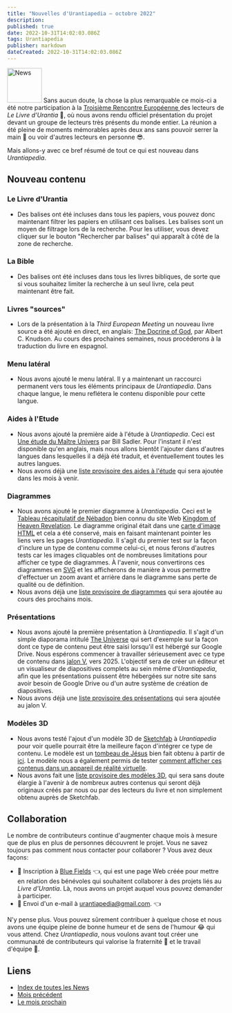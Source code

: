 ```yaml
---
title: "Nouvelles d'Urantiapedia — octobre 2022"
description:
published: true
date: 2022-10-31T14:02:03.086Z
tags: Urantiapedia
publisher: markdown
dateCreated: 2022-10-31T14:02:03.086Z
---
```


<img src="/_assets/svg/icon-news.svg" alt="News" style="width: 80px;"> Sans aucun doute, la chose la plus remarquable ce mois-ci a été notre participation à la [Troisième Rencontre Européenne ](https://aue.urantia-association.org/iii-encuentro-europeo-de-lectores-de-el-libro-de-urantia/) des lecteurs de _Le Livre d'Urantia_ :blue_book:, où nous avons rendu officiel présentation du projet devant un groupe de lecteurs très présents du monde entier. La réunion a été pleine de moments mémorables après deux ans sans pouvoir serrer la main :wave: ou voir d'autres lecteurs en personne :sunglasses:.

Mais allons-y avec ce bref résumé de tout ce qui est nouveau dans _Urantiapedia_.

## Nouveau contenu

### Le Livre d'Urantia

- Des balises ont été incluses dans tous les papiers, vous pouvez donc maintenant filtrer les papiers en utilisant ces balises. Les balises sont un moyen de filtrage lors de la recherche. Pour les utiliser, vous devez cliquer sur le bouton "Rechercher par balises" qui apparaît à côté de la zone de recherche.

### La Bible

- Des balises ont été incluses dans tous les livres bibliques, de sorte que si vous souhaitez limiter la recherche à un seul livre, cela peut maintenant être fait.

### Livres "sources"

- Lors de la présentation à la _Third European Meeting_ un nouveau livre source a été ajouté en direct, en anglais: [The Docrine of God](/en/book/Albert_C_Knudson/The_Doctrine_of_God), par Albert C. Knudson. Au cours des prochaines semaines, nous procéderons à la traduction du livre en espagnol.

### Menu latéral

- Nous avons ajouté le menu latéral. Il y a maintenant un raccourci permanent vers tous les éléments principaux de _Urantiapedia_. Dans chaque langue, le menu reflétera le contenu disponible pour cette langue.

### Aides à l'Etude

- Nous avons ajouté la première aide à l'étude à _Urantiapedia_. Ceci est [Une étude du Maître Univers](/en/article/William_S_Sadler_Jr/Study_of_the_Master_Universe) par Bill Sadler. Pour l'instant il n'est disponible qu'en anglais, mais nous allons bientôt l'ajouter dans d'autres langues dans lesquelles il a déjà été traduit, et éventuellement toutes les autres langues.
- Nous avons déjà une [liste provisoire des aides à l'étude](/en/index/study_aids) qui sera ajoutée dans les mois à venir.

### Diagrammes

- Nous avons ajouté le premier diagramme à _Urantiapedia_. Ceci est le [Tableau récapitulatif de Nébadon](/en/article/The_Kingdom_of_Heaven_Revelation_Nebadon_Chart) bien connu du site Web [Kingdom of Heaven Revelation](http://www.nebadon.info/). Le diagramme original était dans une [carte d'image HTML](https://www.w3schools.com/html/html_images_imagemap.asp) et cela a été conservé, mais en faisant maintenant pointer les liens vers les pages _Urantiapedia_. Il s'agit du premier test sur la façon d'inclure un type de contenu comme celui-ci, et nous ferons d'autres tests car les images cliquables ont de nombreuses limitations pour afficher ce type de diagrammes. À l'avenir, nous convertirons ces diagrammes en [SVG](https://en.wikipedia.org/wiki/Scalable_Vector_Graphics) et les afficherons de manière à vous permettre d'effectuer un zoom avant et arrière dans le diagramme sans perte de qualité ou de définition.
- Nous avons déjà une [liste provisoire de diagrammes](/en/index/diagrams) qui sera ajoutée au cours des prochains mois.

### Présentations

- Nous avons ajouté la première présentation à _Urantiapedia_. Il s'agit d'un simple diaporama intitulé [The Universe](/en/slides/The_Universe) qui sert d'exemple sur la façon dont ce type de contenu peut être saisi lorsqu'il est hébergé sur Google Drive. Nous espérons commencer à travailler sérieusement avec ce type de contenu dans [jalon V](/fr/help/phases#jalon-v-diapositives), vers 2025. L'objectif sera de créer un éditeur et un visualiseur de diapositives complets au sein même d'_Urantiapedia_, afin que les présentations puissent être hébergées sur notre site sans avoir besoin de Google Drive ou d'un autre système de création de diapositives.
- Nous avons déjà une [liste provisoire des présentations](/es/index/presentations) qui sera ajoutée au jalon V.

### Modèles 3D

- Nous avons testé l'ajout d'un modèle 3D de [Sketchfab](https://sketchfab.com) à _Urantiapedia_ pour voir quelle pourrait être la meilleure façon d'intégrer ce type de contenu. Le modèle est un [tombeau de Jésus](/en/3dmodel/Jesus_tomb_2) bien fait obtenu à partir de [ici](https://sketchfab.com/3d-models/jesus-resurrection-319fbee72f7a44458d6258b4a5c0b60f). Le modèle nous a également permis de tester [comment afficher ces contenus dans un appareil de réalité virtuelle](https://www.youtube.com/watch?v=BtKfgSfCWKc).
- Nous avons fait une [liste provisoire des modèles 3D](/en/index/3d_models), qui sera sans doute élargie à l'avenir à de nombreux autres contenus qui seront déjà originaux créés par nous ou par des lecteurs du livre et non simplement obtenu auprès de Sketchfab.

## Collaboration

Le nombre de contributeurs continue d'augmenter chaque mois à mesure que de plus en plus de personnes découvrent le projet. Vous ne savez toujours pas comment nous contacter pour collaborer ? Vous avez deux façons:
- :blue_heart: Inscription à [Blue Fields](https://blue-fields.netlify.app/) :point_left:, qui est une page Web créée pour mettre en relation des bénévoles qui souhaitent collaborer à des projets liés au _Livre d'Urantia_. Là, nous avons un projet auquel vous pouvez demander à participer.
- :love_letter: Envoi d'un e-mail à urantiapedia@gmail.com. :point_left:

N'y pense plus. Vous pouvez sûrement contribuer à quelque chose et nous avons une équipe pleine de bonne humeur et de sens de l'humour :joy: qui vous attend. Chez _Urantiapedia_, nous voulons avant tout créer une communauté de contributeurs qui valorise la fraternité :couple: et le travail d'équipe :muscle:.

## Liens

- [Index de toutes les News](/fr/news)
- [Mois précédent](/fr/news/2022/09)
- [Le ​​mois prochain](/fr/news/2022/11)
